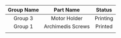 
| Group	Name| Part Name | Status |
| :---: | :----: | :-----: |
| Group 3 	| Motor Holder	| Printing  	|
| Group 1 	|  Archimedis Screws	| Printed 	|
|  	|  	|  	|
